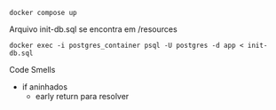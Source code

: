 ``` console
docker compose up
```

Arquivo init-db.sql se encontra em /resources
``` console
docker exec -i postgres_container psql -U postgres -d app < init-db.sql
```

Code Smells

- if aninhados
  - early return para resolver
